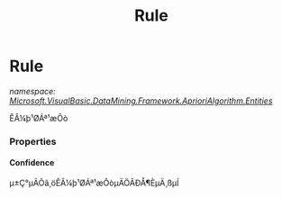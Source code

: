 ﻿---
title: Rule
---

# Rule
_namespace: [Microsoft.VisualBasic.DataMining.Framework.AprioriAlgorithm.Entities](N-Microsoft.VisualBasic.DataMining.Framework.AprioriAlgorithm.Entities.html)_

ÊÂ¼þ¹ØÁª¹æÔò




### Properties

#### Confidence
µ±Ç°µÄÕâ¸öÊÂ¼þ¹ØÁª¹æÔòµÄÖÃÐÅ¶ÈµÄ¸ßµÍ

